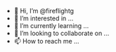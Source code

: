 - 👋 Hi, I’m @fireflightg
- 👀 I’m interested in ...
- 🌱 I’m currently learning ...
- 💞️ I’m looking to collaborate on ...
- 📫 How to reach me ...

<!---
fireflightg/fireflightg is a ✨ special ✨ repository because its `README.md` (this file) appears on your GitHub profile.
You can click the Preview link to take a look at your changes.
--->
